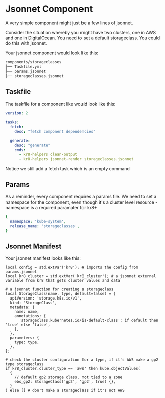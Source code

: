 # Jsonnet Component

A very simple component might just be a few lines of jsonnet.

Consider the situation whereby you might have two clusters, one in AWS and one in DigitalOcean.
You need to set a default storageclass.
You could do this with jsonnet.

Your jsonnet component would look like this:

```bash
components/storageclasses
├── Taskfile.yml
├── params.jsonnet
├── storageclasses.jsonnet
```

## Taskfile

The taskfile for a component like would look like this:

```yaml
version: 2

tasks:
  fetch:
    desc: "fetch component dependencies"

  generate:
    desc: "generate"
    cmds:
      - kr8-helpers clean-output
      - kr8-helpers jsonnet-render storageclasses.jsonnet
```

Notice we still add a fetch task which is an empty command

## Params

As a reminder, every component requires a params file.
We need to set a namespace for the component, even though it's a cluster level resource - namespace is a required paramater for kr8+

```yaml
{
  namespace: 'kube-system',
  release_name: 'storageclasses',
}
```

## Jsonnet Manifest

Your jsonnet manifest looks like this:

```jsonnet
local config = std.extVar('kr8'); # imports the config from params.jsonnet
local kr8_cluster = std.extVar('kr8_cluster'); # a jsonnet external variable from kr8 that gets cluster values and data

# a jsonnet function for creating a storageclass
local StorageClass(name, type, default=false) = {
  apiVersion: 'storage.k8s.io/v1',
  kind: 'StorageClass',
  metadata: {
    name: name,
    annotations: {
      'storageclass.kubernetes.io/is-default-class': if default then 'true' else 'false',
    },
  },
  parameters: {
    type: type,
  },
};

# check the cluster configuration for a type, if it's AWS make a gp2 type storageclass
if kr8_cluster.cluster_type == 'aws' then kube.objectValues(
  {
    // default gp2 storage class, not tied to a zone
    ebs_gp2: StorageClass('gp2', 'gp2', true) {},
  }
) else [] # don't make a storageclass if it's not AWS
```



